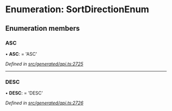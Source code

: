 # Enumeration: SortDirectionEnum

## Enumeration members

###  ASC

• **ASC**: =  <any>'ASC'

*Defined in [src/generated/api.ts:2725](https://github.com/mailslurp/mailslurp-client-ts-js/blob/9736ebe/src/generated/api.ts#L2725)*

___

###  DESC

• **DESC**: =  <any>'DESC'

*Defined in [src/generated/api.ts:2726](https://github.com/mailslurp/mailslurp-client-ts-js/blob/9736ebe/src/generated/api.ts#L2726)*
